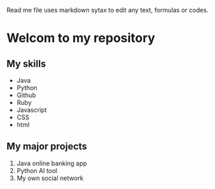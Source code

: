 Read me file uses markdown sytax to edit any text, formulas or codes.

# Welcom to my repository

## My skills
- Java
- Python
- Github
- Ruby
- Javascript
- CSS
- html

##  My major projects
1. Java online banking app
2. Python AI tool
3. My own social network
